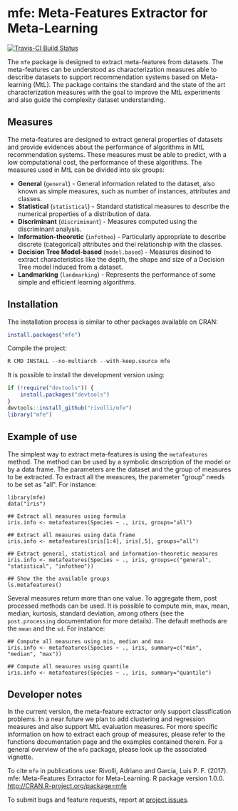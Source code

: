 # mfe: Meta-Features Extractor for Meta-Learning
[![Travis-CI Build Status](https://travis-ci.org/rivolli/mfe.svg?branch=master)](https://travis-ci.org/rivolli/mfe)

The `mfe` package is designed to extract meta-features from datasets. The meta-features can be understood as characterization measures able to describe datasets to support recommendation systems based on Meta-learning (MtL). The package contains the standard and the state of the art characterization measures with the goal to improve the MtL experiments and also guide the complexity dataset understanding.

## Measures

The meta-features are designed to extract general properties of datasets and provide evidences about the performance of algorithms in MtL recommendation systems. These measures must be able to predict, with a low computational cost, the performance of these algorithms. The measures used in MtL can be divided into six groups:

* **General** (`general`) - General information related to the dataset, also known as simple measures, such as number of instances, attributes and classes.
* **Statistical** (`statistical`) - Standard statistical measures to describe the numerical properties of a distribution of data.
* **Discriminant** (`discriminant`) - Measures computed using the discriminant analysis.
* **Information-theoretic** (`infotheo`) - Particularly appropriate to describe discrete (categorical) attributes and thei relationship with the classes.
* **Decision Tree Model-based**  (`model.based`) - Measures desined to extract characteristics like the depth, the shape and size of a Decision Tree model induced from a dataset.
* **Landmarking** (`landmarking`) - Represents the performance of some simple and efficient learning algorithms.

## Installation

The installation process is similar to other packages available on CRAN:

```r
install.packages("mfe")
```

Compile the project:

```r
R CMD INSTALL --no-multiarch --with-keep.source mfe
```

It is possible to install the development version using:

```r
if (!require("devtools")) {
    install.packages("devtools")
}
devtools::install_github("rivolli/mfe")
library("mfe")
```

## Example of use

The simplest way to extract meta-features is using the `metafeatures` method. The method can be used by a symbolic description of the model or by a data frame. The parameters are the dataset and the group of measures to be extracted. To extract all the measures, the parameter "group" needs to be set as "all". For instance:

```{r}
library(mfe)
data("iris")

## Extract all measures using formula
iris.info <- metafeatures(Species ~ ., iris, groups="all")

## Extract all measures using data frame
iris.info <- metafeatures(iris[1:4], iris[,5], groups="all")

## Extract general, statistical and information-theoretic measures
iris.info <- metafeatures(Species ~ ., iris, groups=c("general", "statistical", "infotheo"))

## Show the the available groups
ls.metafeatures()
```

Several measures return more than one value. To aggregate them, post processed methods can be used. It is possible to compute min, max, mean, median, kurtosis, standard deviation, among others (see the `post.processing` documentation for more details). The default methods are the `mean` and the `sd`. For instance:

```{r}
## Compute all measures using min, median and max 
iris.info <- metafeatures(Species ~ ., iris, summary=c("min", "median", "max"))
                          
## Compute all measures using quantile
iris.info <- metafeatures(Species ~ ., iris, summary="quantile")
```

## Developer notes

In the current version, the meta-feature extractor only support classification problems. In a near future we plan to add clustering and regression measures and also support MtL evaluation measures. For more specific information on how to extract each group of measures, please refer to the functions documentation page and the examples contained therein. For a general overview of the `mfe` package, please look up the associated vignette.

To cite `mfe` in publications use: Rivolli, Adriano and Garcia, Luis P. F. (2017). mfe: Meta-Features Extractor for Meta-Learning. R package version 1.0.0. http://CRAN.R-project.org/package=mfe


To submit bugs and feature requests, report at [project issues](https://github.com/rivolli/mfe/issues).
